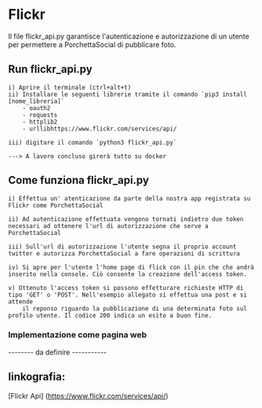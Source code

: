 # Flickr
Il file flickr_api.py garantisce l'autenticazione e autorizzazione di un utente per permettere a PorchettaSocial di pubblicare foto. 

## Run flickr_api.py
	i) Aprire il terminale (ctrl+alt+t)
	ii) Installare le seguenti librerie tramite il comando `pip3 install [nome_libreria]`
		- oauth2
		- requests
		- httplib2
		- urllibhttps://www.flickr.com/services/api/
	
	iii) digitare il comando `python3 flickr_api.py`
	
	---> A lavoro concluso girerà tutto su docker

## Come funziona flickr_api.py
	i) Effettua un' atenticazione da parte della nostra app registrata su Flickr come PorchettaSocial

	ii) Ad autenticazione effettuata vengono tornati indietro due token necessari ad ottenere l'url di autorizzazione che serve a PorchettaSocial

	iii) Sull'url di autorizzazione l'utente segna il proprio account twitter e autorizza PorchettaSocial a fare operazioni di scrittura

	iv) Si apre per l'utente l'home page di flick con il pin che che andrà inserito nella console. Ciò consente la creazione dell'access token. 

	v) Ottenuto l'access token si possono effetturare richieste HTTP di tipo 'GET' o 'POST'. Nell'esempio allegato si effettua una post e si attende 
		il reponso riguardo la pubblicazione di una determinata foto sul profilo utente. Il codice 200 indica un esito a buon fine.

### Implementazione come pagina web
-------- da definire -----------

## linkografia:
[Flickr Api] (https://www.flickr.com/services/api/)
